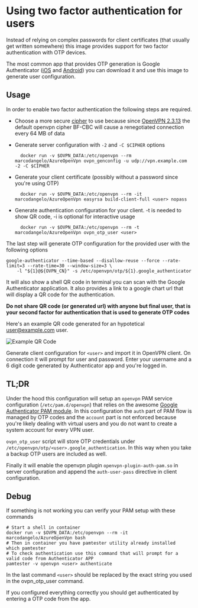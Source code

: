 # Using two factor authentication for users

Instead of relying on complex passwords for client certificates (that usually get written somewhere) this image
provides support for two factor authentication with OTP devices.

The most common app that provides OTP generation is Google Authenticator ([iOS](https://itunes.apple.com/it/app/google-authenticator/id388497605?mt=8) and
[Android](https://play.google.com/store/apps/details?id=com.google.android.apps.authenticator2&hl=it)) you can download it
and use this image to generate user configuration.

## Usage

In order to enable two factor authentication the following steps are required.

* Choose a more secure [cipher](https://community.openvpn.net/openvpn/wiki/SWEET32) to use because since [OpenVPN 2.3.13](https://community.openvpn.net/openvpn/wiki/ChangesInOpenvpn23#OpenVPN2.3.13) the default openvpn cipher BF-CBC will cause a renegotiated connection every 64 MB of data

* Generate server configuration with `-2` and `-C $CIPHER` options

        docker run -v $OVPN_DATA:/etc/openvpn --rm marcodangelo/AzureOpenVpn ovpn_genconfig -u udp://vpn.example.com -2 -C $CIPHER

* Generate your client certificate (possibly without a password since you're using OTP)

        docker run -v $OVPN_DATA:/etc/openvpn --rm -it marcodangelo/AzureOpenVpn easyrsa build-client-full <user> nopass

* Generate authentication configuration for your client. -t is needed to show QR code, -i is optional for interactive usage

        docker run -v $OVPN_DATA:/etc/openvpn --rm -t marcodangelo/AzureOpenVpn ovpn_otp_user <user>

The last step will generate OTP configuration for the provided user with the following options

```
google-authenticator --time-based --disallow-reuse --force --rate-limit=3 --rate-time=30 --window-size=3 \
    -l "${1}@${OVPN_CN}" -s /etc/openvpn/otp/${1}.google_authenticator
```

It will also show a shell QR code in terminal you can scan with the Google Authenticator application. It also provides
a link to a google chart url that will display a QR code for the authentication.

**Do not share QR code (or generated url) with anyone but final user, that is your second factor for authentication
  that is used to generate OTP codes**

Here's an example QR code generated for an hypotetical user@example.com user.

![Example QR Code](https://www.google.com/chart?chs=200x200&chld=M|0&cht=qr&chl=otpauth://totp/user@example.com%3Fsecret%3DKEYZ66YEXMXDHPH5)

Generate client configuration for `<user>` and import it in OpenVPN client. On connection it will prompt for user and password.
 Enter your username and a 6 digit code generated by Authenticator app and you're logged in.

## TL;DR

Under the hood this configuration will setup an `openvpn` PAM service configuration (`/etc/pam.d/openvpn`)
that relies on the awesome [Google Authenticator PAM module](https://github.com/google/google-authenticator).
In this configuration the `auth` part of PAM flow is managed by OTP codes and the `account` part is not enforced
 because you're likely dealing with virtual users and you do not want to create a system account for every VPN user.

`ovpn_otp_user` script will store OTP credentials under `/etc/openvpn/otp/<user>.google_authentication`. In this
 way when you take a backup OTP users are included as well.

Finally it will enable the openvpn plugin `openvpn-plugin-auth-pam.so` in server configuration and append the
`auth-user-pass` directive in client configuration.

## Debug

If something is not working you can verify your PAM setup with these commands

```
# Start a shell in container
docker run -v $OVPN_DATA:/etc/openvpn --rm -it marcodangelo/AzureOpenVpn bash
# Then in container you have pamtester utility already installed
which pamtester
# To check authentication use this command that will prompt for a valid code from Authenticator APP
pamtester -v openvpn <user> authenticate
```

In the last command `<user>` should be replaced by the exact string you used in the ovpn_otp_user command.

If you configured everything correctly you should get authenticated by entering a OTP code from the app.
